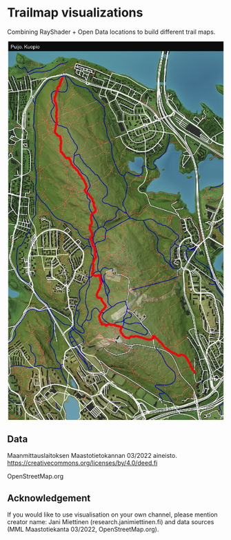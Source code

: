 # Trailmap visualizations

Combining RayShader + Open Data locations to build different trail maps.

![](puijo_trailmap.png)


## Data

Maanmittauslaitoksen Maastotietokannan 03/2022 aineisto. https://creativecommons.org/licenses/by/4.0/deed.fi

OpenStreetMap.org


## Acknowledgement

If you would like to use visualisation on your own channel, please mention creator name: Jani Miettinen (research.janimiettinen.fi) and data sources (MML Maastotiekanta 03/2022, OpenStreetMap.org).
